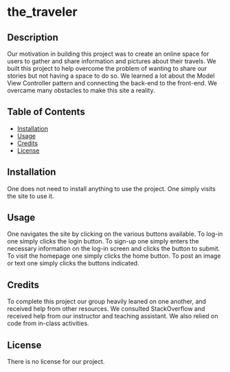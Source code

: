 # the_traveler

## Description
Our motivation in building this project was to create  an online space for users to gather and share information and pictures about their travels. We built this project to help overcome the problem of wanting to share our stories but not having a space to do so. We learned a lot about the Model View Controller pattern and connecting the back-end to the front-end. We overcame many obstacles to make this site a reality.

## Table of Contents
- [Installation](#installation)
 - [Usage](#usage)
  - [Credits](#credits)
  - [License](#license)

## Installation

One does not need to install anything to use the project. One simply visits the site to use it.

## Usage

One navigates the site by clicking on the various buttons available. To log-in one simply clicks the login button. To sign-up one simply enters the necessary information on the log-in screen and clicks the button to submit. To visit the homepage one simply clicks the home button. To post an image or text one simply clicks the buttons indicated. 

## Credits

To complete this project our group heavily leaned on one another, and received help from other resources. We consulted StackOverflow and received help from our instructor and teaching assistant. We also relied on code from in-class activities.

## License

There is no license for our project.

